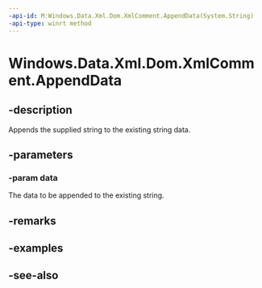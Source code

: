 ----api-id: M:Windows.Data.Xml.Dom.XmlComment.AppendData(System.String)
-api-type: winrt method
---<!-- Method syntaxpublic void AppendData(System.String data)--># Windows.Data.Xml.Dom.XmlComment.AppendData## -descriptionAppends the supplied string to the existing string data.## -parameters### -param dataThe data to be appended to the existing string.## -remarks## -examples## -see-also